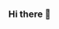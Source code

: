### Hi there 👋

<!--
**WhiteCreme/whitecreme** is a ✨ _special_ ✨ repository because its `README.md` (this file) appears on your GitHub profile.

Hi I'm Sang Cheon, an aspiring Data Scientist and Statistics Enthusiast.  Apart from that, I love learning new technologies and honing my problem solving skills. 

**More About Me : **

- 🔭 I’m currently working on ...
- 🌱 I’m currently learning ...
- 👯 I’m looking to collaborate on ...
- 🤔 I’m looking for help with ...
- 💬 Ask me about ...
- 📫 How to reach me: ...
- 😄 Pronouns: ...
- ⚡ Fun fact: ...
-->
